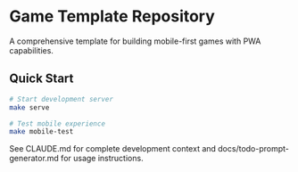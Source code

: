 # Game Template Repository

A comprehensive template for building mobile-first games with PWA capabilities.

## Quick Start
```bash
# Start development server
make serve

# Test mobile experience
make mobile-test
```

See CLAUDE.md for complete development context and docs/todo-prompt-generator.md for usage instructions.
